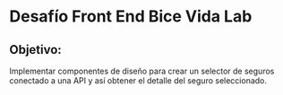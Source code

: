 # Desafío Front End Bice Vida Lab

## Objetivo:
Implementar componentes de diseño para crear un selector de seguros conectado a una API y así obtener el detalle del seguro seleccionado.

